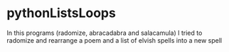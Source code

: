 # pythonListsLoops

In this programs (radomize, abracadabra and salacamula) I tried to radomize and rearrange a poem and a list of elvish spells into a new spell
